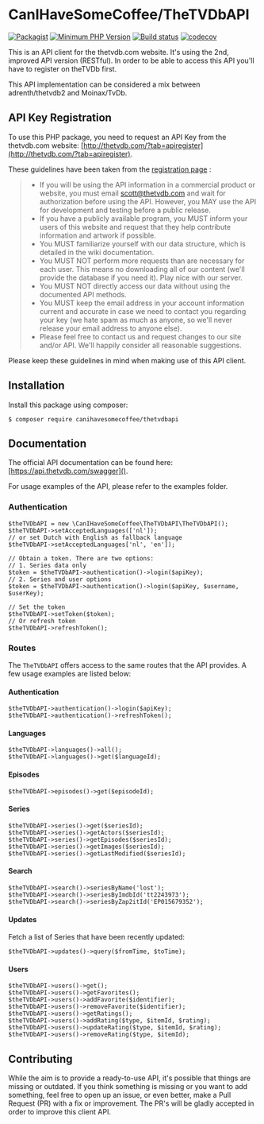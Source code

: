 # CanIHaveSomeCoffee/TheTVDbAPI

[![Packagist](https://img.shields.io/packagist/v/canihavesomecoffee/thetvdbapi.svg)](https://packagist.org/packages/canihavesomecoffee/thetvdbapi)
[![Minimum PHP Version](https://img.shields.io/badge/php-%3E%3D%207.1-green.svg)](https://php.net/)
[![Build status](https://api.travis-ci.org/canihavesomecoffee/theTVDbAPI.svg?branch=master)](https://travis-ci.org/canihavesomecoffee/theTVDbAPI)
[![codecov](https://codecov.io/gh/canihavesomecoffee/theTVDbAPI/branch/master/graph/badge.svg)](https://codecov.io/gh/canihavesomecoffee/theTVDbAPI)

This is an API client for the thetvdb.com website. It's using the 2nd, improved API version (RESTful). In order to be
 able to access this API you'll have to register on theTVDb first.

This API implementation can be considered a mix between adrenth/thetvdb2 and Moinax/TvDb.

## API Key Registration

To use this PHP package, you need to request an API Key from the thetvdb.com website: [http://thetvdb.com/?tab=apiregister](http://thetvdb.com/?tab=apiregister).

These guidelines have been taken from the [registration page](http://thetvdb.com/?tab=apiregister) :

> * If you will be using the API information in a commercial product or website, you must email [scott@thetvdb.com](mailto:scott@thetvdb.com) and wait for authorization before using the API. However, you MAY use the API for development and testing before a public release.
> * If you have a publicly available program, you MUST inform your users of this website and request that they help contribute information and artwork if possible.
> * You MUST familiarize yourself with our data structure, which is detailed in the wiki documentation.
> * You MUST NOT perform more requests than are necessary for each user. This means no downloading all of our content (we'll provide the database if you need it). Play nice with our server.
> * You MUST NOT directly access our data without using the documented API methods.
> * You MUST keep the email address in your account information current and accurate in case we need to contact you regarding your key (we hate spam as much as anyone, so we'll never release your email address to anyone else).
> * Please feel free to contact us and request changes to our site and/or API. We'll happily consider all reasonable suggestions.

Please keep these guidelines in mind when making use of this API client.

## Installation

Install this package using composer:

````
$ composer require canihavesomecoffee/thetvdbapi
````

## Documentation

The official API documentation can be found here: [https://api.thetvdb.com/swagger]().

For usage examples of the API, please refer to the examples folder.

### Authentication

````
$theTVDbAPI = new \CanIHaveSomeCoffee\TheTVDbAPI\TheTVDbAPI();
$theTVDbAPI->setAcceptedLanguages(['nl']);
// or set Dutch with English as fallback language
$theTVDbAPI->setAcceptedLanguages['nl', 'en']);

// Obtain a token. There are two options:
// 1. Series data only
$token = $theTVDbAPI->authentication()->login($apiKey);
// 2. Series and user options
$token = $theTVDbAPI->authentication()->login($apiKey, $username, $userKey);

// Set the token
$theTVDbAPI->setToken($token);
// Or refresh token
$theTVDbAPI->refreshToken();
````

### Routes

The `TheTVDbAPI` offers access to the same routes that the API provides. A few usage examples are listed below:

#### Authentication
````
$theTVDbAPI->authentication()->login($apiKey);
$theTVDbAPI->authentication()->refreshToken();
````

#### Languages
````
$theTVDbAPI->languages()->all();
$theTVDbAPI->languages()->get($languageId);
````

#### Episodes
````
$theTVDbAPI->episodes()->get($episodeId);
````

#### Series
````
$theTVDbAPI->series()->get($seriesId);
$theTVDbAPI->series()->getActors($seriesId);
$theTVDbAPI->series()->getEpisodes($seriesId);
$theTVDbAPI->series()->getImages($seriesId);
$theTVDbAPI->series()->getLastModified($seriesId);
````

#### Search
````
$theTVDbAPI->search()->seriesByName('lost');
$theTVDbAPI->search()->seriesByImdbId('tt2243973');
$theTVDbAPI->search()->seriesByZap2itId('EP015679352');
````

#### Updates

Fetch a list of Series that have been recently updated:

````
$theTVDbAPI->updates()->query($fromTime, $toTime);
````

#### Users

````
$theTVDbAPI->users()->get();
$theTVDbAPI->users()->getFavorites();
$theTVDbAPI->users()->addFavorite($identifier);
$theTVDbAPI->users()->removeFavorite($identifier);
$theTVDbAPI->users()->getRatings();
$theTVDbAPI->users()->addRating($type, $itemId, $rating);
$theTVDbAPI->users()->updateRating($type, $itemId, $rating);
$theTVDbAPI->users()->removeRating($type, $itemId);
````

## Contributing

While the aim is to provide a ready-to-use API, it's possible that things are missing or outdated. If you think 
something is missing or you want to add something, feel free to open up an issue, or even better, make a Pull Request 
(PR) with a fix or improvement. The PR's will be gladly accepted in order to improve this client API.
